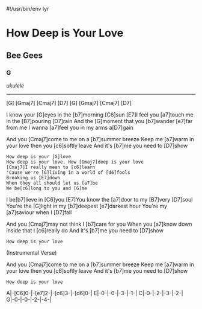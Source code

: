 #!/usr/bin/env lyr
# How Deep is Your Love
## Bee Gees
### G

*ukulele*

---

[G] [Gmaj7] [Cmaj7] [D7]
[G] [Gmaj7] [Cmaj7] [D7]

I know your [G]eyes in the [b7]morning [C6]sun
[E7]I feel you [a7]touch me in the [B7]pouring [D7]rain
And the [G]moment that you [b7]wander [e7]far from me
I wanna [a7]feel you in my arms a[D7]gain

And you [Cmaj7]come to me on a [b7]summer breeze
Keep me [a7]warm in your love then you [c6]softly leave
And it's [b7]me you need to [D7]show

    How deep is your [G]love
    How deep is your love, How [Gmaj7]deep is your love
    [Cmaj7]I really mean to [c6]learn
    'Cause we're [G]living in a world of [d6]fools
    Breaking us [E7]down
    When they all should let us [a7]be
    We be[c6]long to you and [G]me

I be[b7]lieve in [C6]you
[E7]You know the [a7]door to my [B7]very [D7]soul
You're the [G]light in my [b7]deepest [e7]darkest hour
You're my [a7]saviour when I [D7]fall

And you [Cmaj7]may not think I [b7]care for you
When you [a7]know down inside that I [c6]really do
And it's [b7]me you need to [D7]show

    How deep is your love

(Instrumental Verse)

And you [Cmaj7]come to me on a [b7]summer breeze
Keep me [a7]warm in your love then you [c6]softly leave
And it's [b7]me you need to [D7]show

    How deep is your love


A|-[C6]0-|-[e7]2-|-[c6]3-|-[d6]0-|
E|-0-|-0-|-3-|-1-|
C|-0-|-2-|-3-|-2-|
G|-0-|-0-|-2-|-4-|

